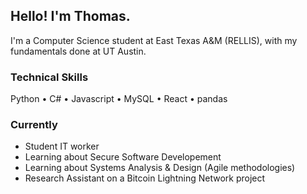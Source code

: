## Hello! I'm Thomas.
I'm a Computer Science student at East Texas A&M (RELLIS), with my fundamentals done at UT Austin.

### Technical Skills
Python • C# • Javascript • MySQL • React • pandas

### Currently
- Student IT worker
- Learning about Secure Software Developement
- Learning about Systems Analysis & Design (Agile methodologies) 
- Research Assistant on a Bitcoin Lightning Network project
